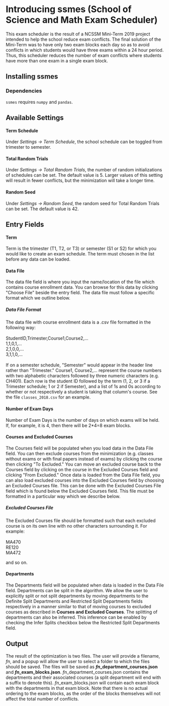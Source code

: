 # Introducing ssmes (School of Science and Math Exam Scheduler)
This exam scheduler is the result of a NCSSM Mini-Term 2019 project intended to help the school reduce exam conflicts. The final solution of the Mini-Term was to have only two exam blocks each day so as to avoid conflicts in which students would have three exams within a 24 hour period. Thus, this scheduler reduces the number of exam conflicts where students have more than one exam in a single exam block.

## Installing ssmes
### Dependencies
`ssmes` requires `numpy` and `pandas`.

## Available Settings
#### Term Schedule
Under *Settings &rarr; Term Schedule*, the school schedule can be toggled from trimester to semester.
#### Total Random Trials
Under *Settings &rarr; Total Random Trials*, the number of random initializations of schedules can be set. The default value is 5. Larger values of this setting will result in fewer conflicts, but the minimization will take a longer time.
#### Random Seed
Under *Settings &rarr; Random Seed*, the random seed for Total Random Trials can be set. The default value is 42.

## Entry Fields
#### Term
Term is the trimester (T1, T2, or T3) or semester (S1 or S2) for which you would like to create an exam schedule. The term must chosen in the list before any data can be loaded.
#### Data File
The data file field is where you input the name/location of the file which contains course enrollment data. You can browse for this data by clicking "Choose File" beside the entry field. The data file must follow a specific format which we outline below.
##### Data File Format
The data file with course enrollment data is a .csv file formatted in the following way:
<br />
<br />
StudentID,Trimester,Course1,Course2,...<br />
1,1,0,1,...<br />
2,1,0,0,...<br />
3,1,1,0,...<br />
<br />
If on a semester schedule, "Semester" would appear in the header line rather than "Trimester." Course1, Course2,... represent the course numbers with two alphabetic characters followed by three numeric characters (e.g. CH401). Each row is the student ID followed by the term (1, 2, or 3 if a Trimester schedule; 1 or 2 if Semester), and a list of 1s and 0s according to whether or not respectively a student is taking that column's course. See the file `classes_2018.csv` for an example.
#### Number of Exam Days
Number of Exam Days is the number of days on which exams will be held. If, for example, it is 4, then there will be 2*4=8 exam blocks.
#### Courses and Excluded Courses
The Courses field will be populated when you load data in the Data File field. You can then exclude courses from the minimization (e.g. classes without exams or with final papers instead of exams) by clicking the course then clicking "To Excluded." You can move an excluded course back to the Courses field by clicking on the course in the Excluded Courses field and clicking "From Excluded." Once data is loaded from the Data File field, you can also load excluded courses into the Excluded Courses field by choosing an Excluded Courses file. This can be done with the Excluded Courses File field which is found below the Excluded Courses field. This file must be formatted in a particular way which we describe below.
##### Excluded Courses File
The Excluded Courses file should be formatted such that each excluded course is on its own line with no other characters surrounding it. For example:
<br />
<br />
MA470<br />
RE120<br />
MA472<br />

and so on.
#### Departments
The Departments field will be populated when data is loaded in the Data File field. Departments can be split in the algorithm. We allow the user to explicitly split or not split departments by moving departments to the Definite Split Departments and Restricted Split Departments fields respectively in a manner similar to that of moving courses to excluded courses as described in __Courses and Excluded Courses__. The splitting of departments can also be inferred. This inference can be enabled by checking the Infer Splits checkbox below the Restricted Split Departments field.
## Output
The result of the optimization is two files. The user will provide a filename, *fn*, and a popup will allow the user to select a folder to which the files should be saved. The files will be saved as __*fn*\_department\_courses.json__ and __*fn*\_exam\_blocks.json__. *fn*_department_courses.json contains the departments and their associated courses (a split department will end with a suffix to denote this). *fn*_exam_blocks.json will contain each exam block with the departments in that exam block. Note that there is no actual ordering to the exam blocks, as the order of the blocks themselves will not affect the total number of conflicts.

